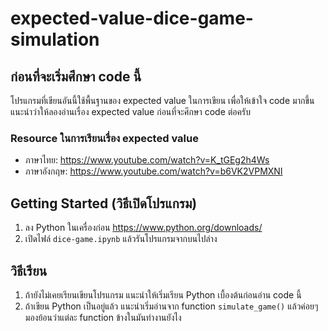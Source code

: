 # expected-value-dice-game-simulation

## ก่อนที่จะเริ่มศึกษา code นี้
โปรแกรมที่เขียนอันนี้ใช้พื้นฐานของ expected value ในการเขียน เพื่อให้เข้าใจ code มากขึ้น แนะนำว่าให้ลองอ่านเรื่อง expected value ก่อนที่จะศึกษา code ต่อครับ

### Resource ในการเรียนเรื่อง expected value
- ภาษาไทย: https://www.youtube.com/watch?v=K_tGEg2h4Ws
- ภาษาอังกฤษ: https://www.youtube.com/watch?v=b6VK2VPMXNI

## Getting Started (วิธีเปิดโปรแกรม)
1. ลง Python ในเครื่องก่อน https://www.python.org/downloads/
2. เปิดไฟล์ ```dice-game.ipynb``` แล้วรันโปรแกรมจากบนไปล่าง

## วิธีเรียน
1. ถ้ายังไม่เคยเรียนเขียนโปรแกรม แนะนำให้เริ่มเรียน Python เบื้องต้นก่อนอ่าน code นี้
2. ถ้าเขียน Python เป็นอยู่แล้ว แนะนำเริ่มอ่านจาก function ```simulate_game()``` แล้วค่อยๆมองย้อนว่าแต่ละ function ข้างในมันทำงานยังไง